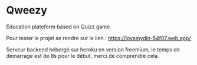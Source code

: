 # Qweezy
Education plateform based on Quizz game


Pour tester le projet se rendre sur le lien :  https://lovemydin-54f07.web.app/    

Serveur backend hébergé sur heroku en version freemium, le temps de démarrage est de 8s pour le début, merci de comprendre cela.
